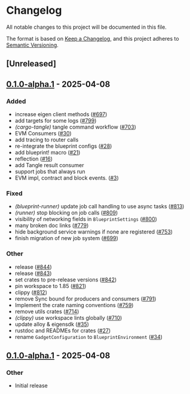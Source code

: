 # Changelog

All notable changes to this project will be documented in this file.

The format is based on [Keep a Changelog](https://keepachangelog.com/en/1.0.0/),
and this project adheres to [Semantic Versioning](https://semver.org/spec/v2.0.0.html).

## [Unreleased]

## [0.1.0-alpha.1](https://github.com/tangle-network/blueprint/releases/tag/blueprint-runner-v0.1.0-alpha.1) - 2025-04-08

### Added

- increase eigen client methods ([#697](https://github.com/tangle-network/blueprint/pull/697))
- add targets for some logs ([#799](https://github.com/tangle-network/blueprint/pull/799))
- *(cargo-tangle)* tangle command workflow  ([#703](https://github.com/tangle-network/blueprint/pull/703))
- EVM Consumers ([#30](https://github.com/tangle-network/blueprint/pull/30))
- add tracing to router calls
- re-integrate the blueprint configs ([#28](https://github.com/tangle-network/blueprint/pull/28))
- add blueprint! macro ([#21](https://github.com/tangle-network/blueprint/pull/21))
- reflection ([#16](https://github.com/tangle-network/blueprint/pull/16))
- add Tangle result consumer
- support jobs that always run
- EVM impl, contract and block events. ([#3](https://github.com/tangle-network/blueprint/pull/3))

### Fixed

- *(blueprint-runner)* update job call handling to use async tasks ([#813](https://github.com/tangle-network/blueprint/pull/813))
- *(runner)* stop blocking on job calls ([#809](https://github.com/tangle-network/blueprint/pull/809))
- visibility of networking fields in `BlueprintSettings` ([#800](https://github.com/tangle-network/blueprint/pull/800))
- many broken doc links ([#779](https://github.com/tangle-network/blueprint/pull/779))
- hide background service warnings if none are registered ([#753](https://github.com/tangle-network/blueprint/pull/753))
- finish migration of new job system ([#699](https://github.com/tangle-network/blueprint/pull/699))

### Other

- release ([#844](https://github.com/tangle-network/blueprint/pull/844))
- release ([#843](https://github.com/tangle-network/blueprint/pull/843))
- set crates to pre-release versions ([#842](https://github.com/tangle-network/blueprint/pull/842))
- pin workspace to 1.85 ([#821](https://github.com/tangle-network/blueprint/pull/821))
- clippy ([#812](https://github.com/tangle-network/blueprint/pull/812))
- remove Sync bound for producers and consumers ([#791](https://github.com/tangle-network/blueprint/pull/791))
- Implement the crate naming conventions ([#759](https://github.com/tangle-network/blueprint/pull/759))
- remove utils crates ([#714](https://github.com/tangle-network/blueprint/pull/714))
- *(clippy)* use workspace lints globally ([#710](https://github.com/tangle-network/blueprint/pull/710))
- update alloy & eigensdk ([#35](https://github.com/tangle-network/blueprint/pull/35))
- rustdoc and READMEs for crates ([#27](https://github.com/tangle-network/blueprint/pull/27))
- rename `GadgetConfiguration` to `BlueprintEnvironment` ([#34](https://github.com/tangle-network/blueprint/pull/34))

## [0.1.0-alpha.1](https://github.com/tangle-network/blueprint/releases/tag/blueprint-runner-v0.1.0-alpha.1) - 2025-04-08

### Other

- Initial release

